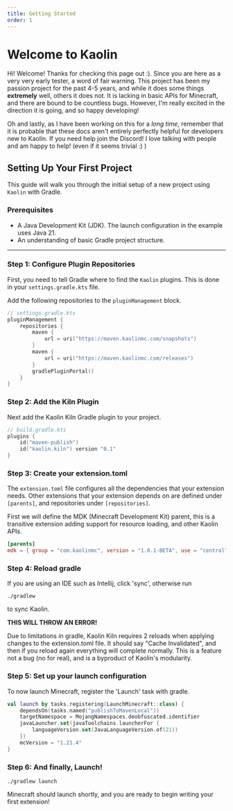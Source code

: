 ```yaml
---
title: Getting Started
order: 1
---
```


# Welcome to Kaolin

Hi! Welcome! Thanks for checking this page out :). Since you are here as a very very early tester, a word of fair warning. This project has been my passion project for the past 4-5 years, and while it does some things **extremely** well, others it does not. It is lacking in basic APIs for Minecraft, and there are bound to be countless bugs. However, I'm really excited in the direction it is going, and so happy developing! 

Oh and lastly, as I have been working on this for a *long time*, remember that it is probable that these docs aren't entirely perfectly helpful for developers new to Kaolin. If you need help join the Discord! I love talking with people and am happy to help! (even if it seems trivial :) ) 

## Setting Up Your First Project

This guide will walk you through the initial setup of a new project using `Kaolin` with Gradle. 

### Prerequisites
 - A Java Development Kit (JDK). The launch configuration in the example uses Java 21. 
 - An understanding of basic Gradle project structure.

---

### Step 1: Configure Plugin Repositories

First, you need to tell Gradle where to find the `Kaolin` plugins. This is done in your `settings.gradle.kts` file.

Add the following repositories to the `pluginManagement` block.
```kotlin
// settings.gradle.kts
pluginManagement {
    repositories {
        maven {
            url = uri("https://maven.kaolinmc.com/snapshots")
        }
        maven {
            url = uri("https://maven.kaolinmc.com/releases")
        }
        gradlePluginPortal()
    }
}
```

### Step 2: Add the Kiln Plugin

Next add the Kaolin Kiln Gradle plugin to your project.

```kotlin
// build.gradle.kts
plugins {
    id("maven-publish")
    id("kaolin.kiln") version "0.1"
}
```

### Step 3: Create your extension.toml

The `extension.toml` file configures all the dependencies that your extension needs. Other extensions that your extension depends on are defined under `[parents]`, and repositories under `[repositories]`.

First we will define the MDK (Minecraft Development Kit) parent, this is a transitive extension adding support for resource loading, and other Kaolin APIs.  
```toml
[parents]
mdk = { group = "com.kaolinmc", version = "1.0.1-BETA", use = "central" }
```

### Step 4: Reload gradle

If you are using an IDE such as Intellij, click 'sync', otherwise run
```text
./gradlew
```
to sync Kaolin.

**THIS WILL THROW AN ERROR!**

Due to limitations in gradle, Kaolin Kiln requires 2 reloads when applying changes to the extension.toml file. It should say "Cache Invalidated", and then if you reload again everything will complete normally. This is a feature not a bug (no for real), and is a byproduct of Kaolin's modularity.

### Step 5: Set up your launch configuration

To now launch Minecraft, register the 'Launch' task with gradle.

```kotlin
val launch by tasks.registering(LaunchMinecraft::class) {
    dependsOn(tasks.named("publishToMavenLocal"))
    targetNamespace = MojangNamespaces.deobfuscated.identifier
    javaLauncher.set(javaToolchains.launcherFor {
        languageVersion.set(JavaLanguageVersion.of(21))
    })
    mcVersion = "1.21.4"
}
```

### Step 6: And finally, Launch!
```text
./gradlew launch
```

Minecraft should launch shortly, and you are ready to begin writing your first extension!